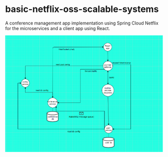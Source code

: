 # basic-netflix-oss-scalable-systems
A conference management app implementation using Spring Cloud Netflix for the microservices and a client app using React.

![Project architecture](architecture.png)
